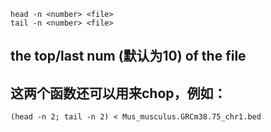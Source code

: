     head -n <number> <file>
    tail -n <number> <file>
## the top/last num (默认为10) of the file

## 这两个函数还可以用来chop，例如：

    (head -n 2; tail -n 2) < Mus_musculus.GRCm38.75_chr1.bed

    
